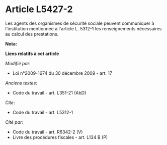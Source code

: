 # Article L5427-2

Les agents des organismes de sécurité sociale peuvent communiquer à l'institution mentionnée à l'article L. 5312-1 les
renseignements nécessaires au calcul des prestations.

**Nota:**



**Liens relatifs à cet article**

_Modifié par_:

  - Loi n°2009-1674 du 30 décembre 2009 - art. 17

_Anciens textes_:

  - Code du travail - art. L351-21 (AbD)

_Cite_:

  - Code du travail - art. L5312-1

_Cité par_:

  - Code du travail - art. R6342-2 (V)
  - Livre des procédures fiscales - art. L134 B (P)
